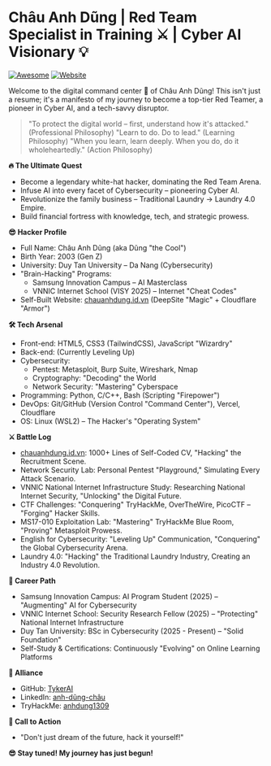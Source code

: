# Châu Anh Dũng | Red Team Specialist in Training ⚔️ | Cyber AI Visionary 💡

[![Awesome](https://img.shields.io/badge/awesome-%23121011.svg?style=flat&logo=github&logoColor=white)](https://github.com/sindresorhus/awesome)
[![Website](https://img.shields.io/badge/Website-chauanhdung.id.vn-brightgreen?style=flat-square)](https://chauanhdung.id.vn)


Welcome to the digital command center 🚀 of Châu Anh Dũng! This isn't just a resume; it's a manifesto of my journey to become a top-tier Red Teamer, a pioneer in Cyber AI, and a tech-savvy disruptor.

>   "To protect the digital world – first, understand how it's attacked." (Professional Philosophy)
>   "Learn to do. Do to lead." (Learning Philosophy)
>   "When you learn, learn deeply. When you do, do it wholeheartedly." (Action Philosophy)

**🔥 The Ultimate Quest**

* Become a legendary white-hat hacker, dominating the Red Team Arena.
* Infuse AI into every facet of Cybersecurity – pioneering Cyber AI.
* Revolutionize the family business – Traditional Laundry → Laundry 4.0 Empire.
* Build financial fortress with knowledge, tech, and strategic prowess.

**😎 Hacker Profile**

* Full Name: Châu Anh Dũng (aka Dũng "the Cool")
* Birth Year: 2003 (Gen Z)
* University: Duy Tan University – Da Nang (Cybersecurity)
* "Brain-Hacking" Programs:
    * Samsung Innovation Campus – AI Masterclass
    * VNNIC Internet School (VISY 2025) – Internet "Cheat Codes"
* Self-Built Website: [chauanhdung.id.vn](https://chauanhdung.id.vn) (DeepSite "Magic" + Cloudflare "Armor")

**🛠️ Tech Arsenal**

* Front-end: HTML5, CSS3 (TailwindCSS), JavaScript "Wizardry"
* Back-end: (Currently Leveling Up)
* Cybersecurity:
    * Pentest: Metasploit, Burp Suite, Wireshark, Nmap
    * Cryptography: "Decoding" the World
    * Network Security: "Mastering" Cyberspace
* Programming: Python, C/C++, Bash (Scripting "Firepower")
* DevOps: Git/GitHub (Version Control "Command Center"), Vercel, Cloudflare
* OS: Linux (WSL2) – The Hacker's "Operating System"

**⚔️ Battle Log**

* [chauanhdung.id.vn](https://chauanhdung.id.vn): 1000+ Lines of Self-Coded CV, "Hacking" the Recruitment Scene.
* Network Security Lab: Personal Pentest "Playground," Simulating Every Attack Scenario.
* VNNIC National Internet Infrastructure Study: Researching National Internet Security, "Unlocking" the Digital Future.
* CTF Challenges: "Conquering" TryHackMe, OverTheWire, PicoCTF – "Forging" Hacker Skills.
* MS17-010 Exploitation Lab: "Mastering" TryHackMe Blue Room, "Proving" Metasploit Prowess.
* English for Cybersecurity: "Leveling Up" Communication, "Conquering" the Global Cybersecurity Arena.
* Laundry 4.0: "Hacking" the Traditional Laundry Industry, Creating an Industry 4.0 Revolution.

**💼 Career Path**

* Samsung Innovation Campus: AI Program Student (2025) – "Augmenting" AI for Cybersecurity
* VNNIC Internet School: Security Research Fellow (2025) – "Protecting" National Internet Infrastructure
* Duy Tan University: BSc in Cybersecurity (2025 - Present) – "Solid Foundation"
* Self-Study & Certifications: Continuously "Evolving" on Online Learning Platforms

**🤝 Alliance**

* GitHub: [TykerAI](https://github.com/TykerAI)
* LinkedIn: [anh-dũng-châu](https://www.linkedin.com/in/anh-dũng-châu-533b98364/)
* TryHackMe: [anhdung1309](https://tryhackme.com/p/anhdung1309)

**📣 Call to Action**

* "Don't just dream of the future, hack it yourself!"

**😎 Stay tuned! My journey has just begun!**
